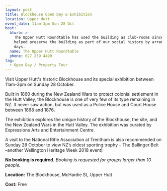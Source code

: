 ```yaml
---
layout: post
title: Blockhouse Open Day & Exhibition
location: Upper Hutt
event_date: 11am-3pm Sun 28 Oct
host:
  blurb: >-
    The Upper Hutt Roundtable has used the building as club-rooms since 1977 and
    helped preserve the building as part of our social history by arranging open
    days. 
  name: The Upper Hutt Roundtable
  phone: 027 239 4499
tag:
  - Open Day / Property Tour
---
```

Visit Upper Hutt's historic Blockhouse and its special exhibition between 11am-3pm on Sunday 28 October. 

Built in 1860 during the New Zealand Wars to protect colonial settlement in the Hutt Valley, the Blockhouse is one of very few of its type remaining in NZ. It never saw action, but was used as a Police House and Court House between 1868 and 1876. 

The exhibition explores the unique history of the Blockhouse, the site, and the New Zealand Wars in the Hutt Valley. The exhibition was curated by Expressions Arts and Entertainment Centre.

A visit to the National Rifle Association at Trentham is also recommended on Sunday 28 October to view NZ’s oldest sporting trophy – The Ballinger Belt –another Wellington Heritage Week 2018 event)

**No booking is required.** _Booking is requested for groups larger than 10 people._ 

**Location:** The Blockhouse, McHardie St, Upper Hutt

**Cost:** Free
